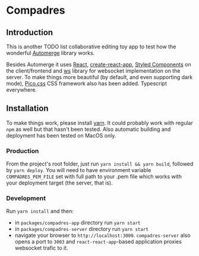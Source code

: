 # Compadres

## Introduction

This is another TODO list collaborative editing toy app to test how the wonderful [Automerge](https://automerge.org/) library works.

Besides Automerge it uses [React](https://reactjs.org/), [create-react-app](https://create-react-app.dev/), [Styled Components](https://styled-components.com/) on the client/frontend and [ws](https://github.com/websockets/ws) library for websocket implementation on the server. To make things more beautiful (by default, and even supporting dark mode), [Pico.css](https://picocss.com/) CSS framework also has been added. Typescript everywhere.

## Installation

To make things work, please install [yarn](https://yarnpkg.com/). It could probably work with regular `npm` as well but that hasn't been tested. Also automatic building and deployment has been tested on MacOS only.

### Production

From the project's root folder, just run `yarn install && yarn build`, followed by `yarn deploy`. You will need to have environment variable `COMPADRES_PEM_FILE` set with full path to your .pem file which works with your deployment target (the server, that is).

### Development

Run `yarn install` and then:

* in `packages/compadres-app` directory run `yarn start`
* in `packages/compadres-server` directory run `yarn start`
* navigate your browser to `http://localhost:3000`. `compadres-server` also opens a port to `3003` and `react-react-app`-based application proxies websocket trafic to it.

